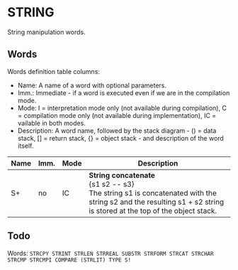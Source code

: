 ﻿# STRING

String manipulation words.

## Words

Words definition table columns:

- Name: A name of a word with optional parameters.
- Imm.: Immediate - if a word is executed even if we are in the compilation mode.
- Mode: I = interpretation mode only (not available during compilation), C = compilation mode only
  (not available during implementation), IC = vailable in both modes.
- Description: A word name, followed by the stack diagram - () = data stack, [] = return stack, {} = object stack - and description of the word itself.

| Name  | Imm. | Mode | Description |
| ---   | ---  | ---  | --- |
| S+    | no   | IC   | **String concatenate**<br>{s1 s2 -- s3}<br>The string s1 is concatenated with the string s2 and the resulting s1 + s2 string is stored at the top of the object stack. |

## Todo

Words: `STRCPY STRINT STRLEN STRREAL SUBSTR STRFORM STRCAT STRCHAR STRCMP STRCMPI COMPARE (STRLIT) TYPE S!`
